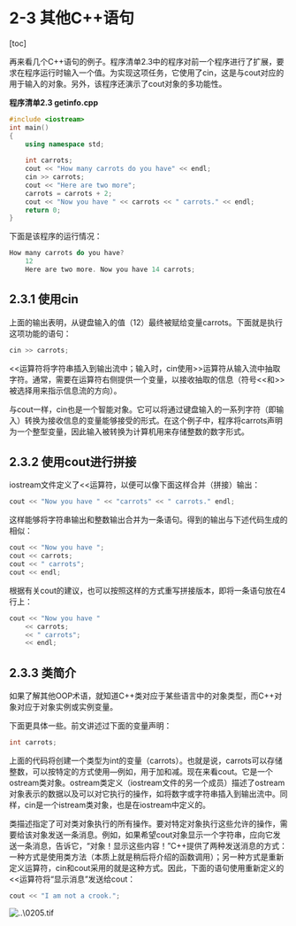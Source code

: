 # 2-3 其他C++语句

[toc]

再来看几个C++语句的例子。程序清单2.3中的程序对前一个程序进行了扩展，要求在程序运行时输入一个值。为实现这项任务，它使用了cin，这是与cout对应的用于输入的对象。另外，该程序还演示了cout对象的多功能性。

**程序清单2.3 getinfo.cpp**

```c++
#include <iostream>
int main()
{
	using namespace std;
	
	int carrots;
	cout << "How many carrots do you have" << endl;
	cin >> carrots;
	cout << "Here are two more";
	carrots = carrots + 2;
	cout << "Now you have " << carrots << " carrots." << endl;
	return 0;
}
```

下面是该程序的运行情况：

```c++
How many carrots do you have?
    12
    Here are two more. Now you have 14 carrots;
```

## 2.3.1 使用cin

上面的输出表明，从键盘输入的值（12）最终被赋给变量carrots。下面就是执行这项功能的语句：

```c++
cin >> carrots;
```

<<运算符将字符串插入到输出流中；输入时，cin使用>>运算符从输入流中抽取字符。通常，需要在运算符右侧提供一个变量，以接收抽取的信息（符号<<和>>被选择用来指示信息流的方向）。

与cout一样，cin也是一个智能对象。它可以将通过键盘输入的一系列字符（即输入）转换为接收信息的变量能够接受的形式。在这个例子中，程序将carrots声明为一个整型变量，因此输入被转换为计算机用来存储整数的数字形式。

## 2.3.2 使用cout进行拼接

iostream文件定义了<<运算符，以便可以像下面这样合并（拼接）输出：

```c++
cout << "Now you have " << "carrots" << " carrots." endl;
```

这样能够将字符串输出和整数输出合并为一条语句。得到的输出与下述代码生成的相似：

```c++
cout << "Now you have ";
cout << carrots;
cout << " carrots";
cout << endl;
```

根据有关cout的建议，也可以按照这样的方式重写拼接版本，即将一条语句放在4行上：

```c++
cout << "Now you have "
	<< carrots;
	<< " carrots";
	<< endl;
```

## 2.3.3 类简介

如果了解其他OOP术语，就知道C++类对应于某些语言中的对象类型，而C++对象对应于对象实例或实例变量。

下面更具体一些。前文讲述过下面的变量声明：

```c++
int carrots;
```

上面的代码将创建一个类型为int的变量（carrots）。也就是说，carrots可以存储整数，可以按特定的方式使用—例如，用于加和减。现在来看cout。它是一个ostream类对象。ostream类定义（iostream文件的另一个成员）描述了ostream对象表示的数据以及可以对它执行的操作，如将数字或字符串插入到输出流中。同样，cin是一个istream类对象，也是在iostream中定义的。

类描述指定了可对类对象执行的所有操作。要对特定对象执行这些允许的操作，需要给该对象发送一条消息。例如，如果希望cout对象显示一个字符串，应向它发送一条消息，告诉它，“对象！显示这些内容！”C++提供了两种发送消息的方式：一种方式是使用类方法（本质上就是稍后将介绍的函数调用）；另一种方式是重新定义运算符，cin和cout采用的就是这种方式。因此，下面的语句使用重新定义的<<运算符将“显示消息”发送给cout：

```c++
cout << "I am not a crook.";
```

![..\0205.tif](D:/GitRep/Cpp/%E7%AC%AC%E4%BA%8C%E7%AB%A0%20%E5%BC%80%E5%A7%8B%E5%AD%A6%E4%B9%A0C++/%23%23%202-3%20%E5%85%B6%E4%BB%96C++%E8%AF%AD%E5%8F%A5.assets/65-166469554515715.png)